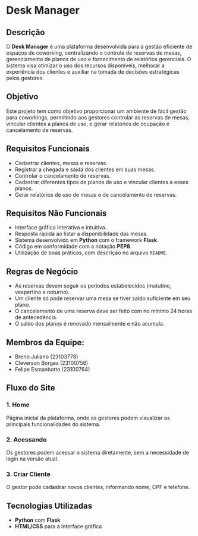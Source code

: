 
# Desk Manager

## Descrição
O **Desk Manager** é uma plataforma desenvolvida para a gestão eficiente de espaços de coworking, centralizando o controle de reservas de mesas, gerenciamento de planos de uso e fornecimento de relatórios gerenciais. O sistema visa otimizar o uso dos recursos disponíveis, melhorar a experiência dos clientes e auxiliar na tomada de decisões estratégicas pelos gestores.

## Objetivo
Este projeto tem como objetivo proporcionar um ambiente de fácil gestão para coworkings, permitindo aos gestores controlar as reservas de mesas, vincular clientes a planos de uso, e gerar relatórios de ocupação e cancelamento de reservas.

## Requisitos Funcionais
- Cadastrar clientes, mesas e reservas.
- Registrar a chegada e saída dos clientes em suas mesas.
- Controlar o cancelamento de reservas.
- Cadastrar diferentes tipos de planos de uso e vincular clientes a esses planos.
- Gerar relatórios de uso de mesas e de cancelamento de reservas.

## Requisitos Não Funcionais
- Interface gráfica interativa e intuitiva.
- Resposta rápida ao listar a disponibilidade das mesas.
- Sistema desenvolvido em **Python** com o framework **Flask**.
- Código em conformidade com a notação **PEP8**.
- Utilização de boas práticas, com descrição no arquivo `README`.

## Regras de Negócio
- As reservas devem seguir os períodos estabelecidos (matutino, vespertino e noturno).
- Um cliente só pode reservar uma mesa se tiver saldo suficiente em seu plano.
- O cancelamento de uma reserva deve ser feito com no mínimo 24 horas de antecedência.
- O saldo dos planos é renovado mensalmente e não acumula.

## Membros da Equipe:
- Breno Juliano (23103778)
- Cleverson Borges (23100758)
- Felipe Esmanhotto (23100764)

## Fluxo do Site
### 1. Home
Página inicial da plataforma, onde os gestores podem visualizar as principais funcionalidades do sistema.

### 2. Acessando
Os gestores podem acessar o sistema diretamente, sem a necessidade de login na versão atual.

### 3. Criar Cliente
O gestor pode cadastrar novos clientes, informando nome, CPF e telefone.

## Tecnologias Utilizadas
- **Python** com **Flask**
- **HTML/CSS** para a interface gráfica
